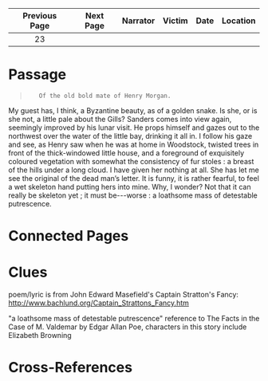 | Previous Page | Next Page | Narrator | Victim | Date | Location |
|:-------------:|:---------:|---------:|-------:|-----:|---------:|
|      23       |           |          |        |      |          |

# Passage
>        Of the old bold mate of Henry Morgan. 

My guest has, I think, a Byzantine beauty, as of a golden snake. Is she, or is she not, a little pale about the Gills? Sanders comes into view again, seemingly improved by his lunar visit. He props himself and gazes out to the northwest over the water of the little bay, drinking it all in. I follow his gaze and see, as Henry saw when he was at home in Woodstock, twisted trees in front of the thick-windowed little house, and a foreground of exquisitely coloured vegetation with somewhat the consistency of fur stoles : a breast of the hills under a long cloud. I have given her nothing at all. She has let me see the original of the dead man’s letter. It is funny, it is rather fearful, to feel a wet skeleton hand putting hers into mine. Why, I wonder? Not that it can really be skeleton yet ; it must be---worse : a loathsome mass of detestable putrescence. 
# Connected Pages
# Clues

poem/lyric is from John Edward Masefield's Captain Stratton's Fancy: http://www.bachlund.org/Captain_Strattons_Fancy.htm

"a loathsome mass of detestable putrescence" reference to The Facts in the Case of M. Valdemar by Edgar Allan Poe, characters in this story include Elizabeth Browning

# Cross-References
